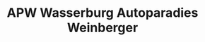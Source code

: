 ---
title: "APW Wasserburg Autoparadies Weinberger"
url: /wasserburg-am-inn/apw-wasserburg-autoparadies-weinberger/
shop: Autoteile
---